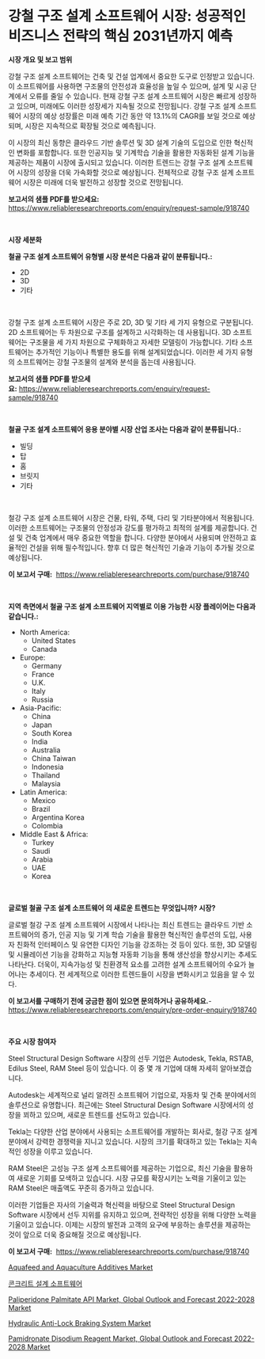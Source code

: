 <p><h1>강철 구조 설계 소프트웨어 시장: 성공적인 비즈니스 전략의 핵심 2031년까지 예측</h1></p><p><strong>시장 개요 및 보고 범위</strong></p>
<p><p>강철 구조 설계 소프트웨어는 건축 및 건설 업계에서 중요한 도구로 인정받고 있습니다. 이 소프트웨어를 사용하면 구조물의 안전성과 효율성을 높일 수 있으며, 설계 및 시공 단계에서 오류를 줄일 수 있습니다. 현재 강철 구조 설계 소프트웨어 시장은 빠르게 성장하고 있으며, 미래에도 이러한 성장세가 지속될 것으로 전망됩니다. 강철 구조 설계 소프트웨어 시장의 예상 성장률은 미래 예측 기간 동안 약 13.1%의 CAGR를 보일 것으로 예상되며, 시장은 지속적으로 확장될 것으로 예측됩니다.</p><p>이 시장의 최신 동향은 클라우드 기반 솔루션 및 3D 설계 기술의 도입으로 인한 혁신적인 변화를 포함합니다. 또한 인공지능 및 기계학습 기술을 활용한 자동화된 설계 기능을 제공하는 제품이 시장에 출시되고 있습니다. 이러한 트렌드는 강철 구조 설계 소프트웨어 시장의 성장을 더욱 가속화할 것으로 예상됩니다. 전체적으로 강철 구조 설계 소프트웨어 시장은 미래에 더욱 발전하고 성장할 것으로 전망됩니다.</p></p>
<p><strong>보고서의 샘플 PDF를 받으세요:</strong> <a href="https://www.reliableresearchreports.com/enquiry/request-sample/918740">https://www.reliableresearchreports.com/enquiry/request-sample/918740</a></p>
<p>&nbsp;</p>
<p><strong>시장 세분화</strong></p>
<p><strong>철골 구조 설계 소프트웨어 유형별 시장 분석은 다음과 같이 분류됩니다.:</strong></p>
<p><ul><li>2D</li><li>3D</li><li>기타</li></ul></p>
<p>&nbsp;</p>
<p><p>강철 구조 설계 소프트웨어 시장은 주로 2D, 3D 및 기타 세 가지 유형으로 구분됩니다. 2D 소프트웨어는 두 차원으로 구조를 설계하고 시각화하는 데 사용됩니다. 3D 소프트웨어는 구조물을 세 가지 차원으로 구체화하고 자세한 모델링이 가능합니다. 기타 소프트웨어는 추가적인 기능이나 특별한 용도를 위해 설계되었습니다. 이러한 세 가지 유형의 소프트웨어는 강철 구조물의 설계와 분석을 돕는데 사용됩니다.</p></p>
<p><strong>보고서의 샘플 PDF를 받으세요:</strong>&nbsp;<a href="https://www.reliableresearchreports.com/enquiry/request-sample/918740">https://www.reliableresearchreports.com/enquiry/request-sample/918740</a></p>
<p>&nbsp;</p>
<p><strong> 철골 구조 설계 소프트웨어 응용 분야별 시장 산업 조사는 다음과 같이 분류됩니다.:</strong></p>
<p><ul><li>빌딩</li><li>탑</li><li>홈</li><li>브릿지</li><li>기타</li></ul></p>
<p>&nbsp;</p>
<p><p>철강 구조 설계 소프트웨어 시장은 건물, 타워, 주택, 다리 및 기타분야에서 적용됩니다. 이러한 소프트웨어는 구조물의 안정성과 강도를 평가하고 최적의 설계를 제공합니다. 건설 및 건축 업계에서 매우 중요한 역할을 합니다. 다양한 분야에서 사용되며 안전하고 효율적인 건설을 위해 필수적입니다. 향후 더 많은 혁신적인 기술과 기능이 추가될 것으로 예상됩니다.</p></p>
<p><strong>이 보고서 구매:</strong>&nbsp; <a href="https://www.reliableresearchreports.com/purchase/918740">https://www.reliableresearchreports.com/purchase/918740</a></p>
<p>&nbsp;</p>
<p><strong>지역 측면에서 철골 구조 설계 소프트웨어 지역별로 이용 가능한 시장 플레이어는 다음과 같습니다.:</strong></p>
<p><ul>
    <li>
        North America:
        <ul>
            <li>United States</li>
            <li>Canada</li>
        </ul>
    </li>
    <li>
        Europe:
        <ul>
            <li>Germany</li>
            <li>France</li>
            <li>U.K.</li>
            <li>Italy</li>
            <li>Russia</li>
        </ul>
    </li>
    <li>
        Asia-Pacific:
        <ul>
            <li>China</li>
            <li>Japan</li>
            <li>South Korea</li>
            <li>India</li>
            <li>Australia</li>
            <li>China Taiwan</li>
            <li>Indonesia</li>
            <li>Thailand</li>
            <li>Malaysia</li>
        </ul>
    </li>
    <li>
        Latin America:
        <ul>
            <li>Mexico</li>
            <li>Brazil</li>
            <li>Argentina Korea</li>
            <li>Colombia</li>
        </ul>
    </li>
    <li>
        Middle East & Africa:
        <ul>
            <li>Turkey</li>
            <li>Saudi</li>
            <li>Arabia</li>
            <li>UAE</li>
            <li>Korea</li>
        </ul>
    </li>
    </ul></p>
<p>&nbsp;</p>
<p><strong>글로벌 철골 구조 설계 소프트웨어 의 새로운 트렌드는 무엇입니까? 시장?</strong></p>
<p><p>글로벌 철강 구조 설계 소프트웨어 시장에서 나타나는 최신 트렌드는 클라우드 기반 소프트웨어의 증가, 인공 지능 및 기계 학습 기술을 활용한 혁신적인 솔루션의 도입, 사용자 친화적 인터페이스 및 유연한 디자인 기능을 강조하는 것 등이 있다. 또한, 3D 모델링 및 시뮬레이션 기능을 강화하고 지능형 자동화 기능을 통해 생산성을 향상시키는 추세도 나타난다. 더욱이, 지속가능성 및 친환경적 요소를 고려한 설계 소프트웨어의 수요가 늘어나는 추세이다. 전 세계적으로 이러한 트렌드들이 시장을 변화시키고 있음을 알 수 있다.</p></p>
<p><strong>이 보고서를 구매하기 전에 궁금한 점이 있으면 문의하거나 공유하세요.</strong>- <a href="https://www.reliableresearchreports.com/enquiry/pre-order-enquiry/918740">https://www.reliableresearchreports.com/enquiry/pre-order-enquiry/918740</a></p>
<p>&nbsp;</p>
<p><strong>주요 시장 참여자</strong></p>
<p><p>Steel Structural Design Software 시장의 선두 기업은 Autodesk, Tekla, RSTAB, Edilus Steel, RAM Steel 등이 있습니다. 이 중 몇 개 기업에 대해 자세히 알아보겠습니다. </p><p>Autodesk는 세계적으로 널리 알려진 소프트웨어 기업으로, 자동차 및 건축 분야에서의 솔루션으로 유명합니다. 최근에는 Steel Structural Design Software 시장에서의 성장을 꾀하고 있으며, 새로운 트렌드를 선도하고 있습니다.</p><p>Tekla는 다양한 산업 분야에서 사용되는 소프트웨어를 개발하는 회사로, 철강 구조 설계 분야에서 강력한 경쟁력을 지니고 있습니다. 시장의 크기를 확대하고 있는 Tekla는 지속적인 성장을 이루고 있습니다.</p><p>RAM Steel은 고성능 구조 설계 소프트웨어를 제공하는 기업으로, 최신 기술을 활용하여 새로운 기회를 모색하고 있습니다. 시장 규모를 확장시키는 노력을 기울이고 있는 RAM Steel은 매출액도 꾸준히 증가하고 있습니다.</p><p>이러한 기업들은 자사의 기술력과 혁신력을 바탕으로 Steel Structural Design Software 시장에서 선두 지위를 유지하고 있으며, 전략적인 성장을 위해 다양한 노력을 기울이고 있습니다. 이제는 시장의 발전과 고객의 요구에 부응하는 솔루션을 제공하는 것이 앞으로 더욱 중요해질 것으로 예상됩니다.</p></p>
<p><strong>이 보고서 구매:</strong>&nbsp;&nbsp;<a href="https://www.reliableresearchreports.com/purchase/918740">https://www.reliableresearchreports.com/purchase/918740</a></p>
<p><p><a href="https://view.publitas.com/reportprime-1/global-aquafeed-and-aquaculture-additives-market-size-and-market-trends-insights-and-projections-from-2024-to-2031/">Aquafeed and Aquaculture Additives Market</a></p><p><a href="https://github.com/lkwggful07722/Market-Research-Report-List-1/blob/main/6253141183914.md">콘크리트 설계 소프트웨어</a></p><p><a href="https://simplistic-meeting-7ee.notion.site/Paliperidone-Palmitate-API-Market-Global-Outlook-and-Forecast-2022-2028-Market-Furnish-Information--2f69656949284be78795fe5f370ce379">Paliperidone Palmitate API Market, Global Outlook and Forecast 2022-2028 Market</a></p><p><a href="https://issuu.com/reportprime-2/docs/hydraulic-anti-lock-braking-system-market-size-203">Hydraulic Anti-Lock Braking System Market</a></p><p><a href="https://fuschia-pecorino-a6d.notion.site/Pamidronate-Disodium-Reagent-Market-Global-Outlook-and-Forecast-2022-2028-Market-Centers-on-Aspect-3f63888c218f4a979c761f83cffc7fd4">Pamidronate Disodium Reagent Market, Global Outlook and Forecast 2022-2028 Market</a></p></p>
